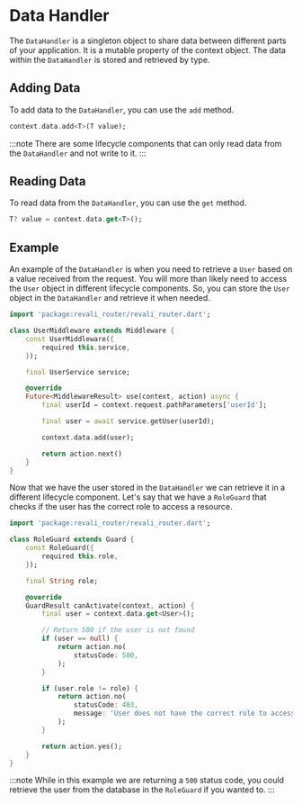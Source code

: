 # Data Handler

The `DataHandler` is a singleton object to share data between different parts of your application. It is a mutable property of the context object. The data within the `DataHandler` is stored and retrieved by type.

## Adding Data

To add data to the `DataHandler`, you can use the `add` method.

```dart
context.data.add<T>(T value);
```

:::note
There are some lifecycle components that can only read data from the `DataHandler` and not write to it.
:::

## Reading Data

To read data from the `DataHandler`, you can use the `get` method.

```dart
T? value = context.data.get<T>();
```

## Example

An example of the `DataHandler` is when you need to retrieve a `User` based on a value received from the request. You will more than likely need to access the `User` object in different lifecycle components. So, you can store the `User` object in the `DataHandler` and retrieve it when needed.

```dart title="lib/middleware/user_middleware.dart"
import 'package:revali_router/revali_router.dart';

class UserMiddleware extends Middleware {
    const UserMiddleware({
        required this.service,
    });

    final UserService service;

    @override
    Future<MiddlewareResult> use(context, action) async {
        final userId = context.request.pathParameters['userId'];

        final user = await service.getUser(userId);

        context.data.add(user);

        return action.next()
    }
}
```

Now that we have the user stored in the `DataHandler` we can retrieve it in a different lifecycle component. Let's say that we have a `RoleGuard` that checks if the user has the correct role to access a resource.

```dart title="lib/middleware/role_middleware.dart"
import 'package:revali_router/revali_router.dart';

class RoleGuard extends Guard {
    const RoleGuard({
        required this.role,
    });

    final String role;

    @override
    GuardResult canActivate(context, action) {
        final user = context.data.get<User>();

        // Return 500 if the user is not found
        if (user == null) {
            return action.no(
                statusCode: 500,
            );
        }

        if (user.role != role) {
            return action.no(
                statusCode: 403,
                message: 'User does not have the correct role to access this resource.',
            );
        }

        return action.yes();
    }
}
```

:::note
While in this example we are returning a `500` status code, you could retrieve the user from the database in the `RoleGuard` if you wanted to.
:::
